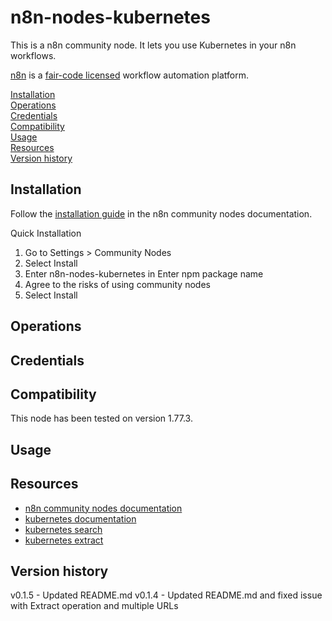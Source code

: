 # n8n-nodes-kubernetes

This is a n8n community node. It lets you use Kubernetes in your n8n workflows.


[n8n](https://n8n.io/) is a [fair-code licensed](https://docs.n8n.io/reference/license/) workflow automation platform.

[Installation](#installation)  
[Operations](#operations)  
[Credentials](#credentials)  <!-- delete if no auth needed -->  
[Compatibility](#compatibility)  
[Usage](#usage)  <!-- delete if not using this section -->  
[Resources](#resources)  
[Version history](#version-history)  <!-- delete if not using this section -->  

## Installation

Follow the [installation guide](https://docs.n8n.io/integrations/community-nodes/installation/) in the n8n community nodes documentation.

Quick Installation

  1.  Go to Settings > Community Nodes
  2. Select Install
  3. Enter n8n-nodes-kubernetes in Enter npm package name
  4. Agree to the risks of using community nodes
  5. Select Install


## Operations


## Credentials


## Compatibility

This node has been tested on version 1.77.3.

## Usage


## Resources

* [n8n community nodes documentation](https://docs.n8n.io/integrations/community-nodes/)
* [kubernetes documentation](https://docs.tavily.com/welcome) 
* [kubernetes search](https://docs.tavily.com/api-reference/endpoint/search)
* [kubernetes extract](https://docs.tavily.com/api-reference/endpoint/extract)

## Version history

v0.1.5 - Updated README.md
v0.1.4 - Updated README.md and fixed issue with Extract operation and multiple URLs

